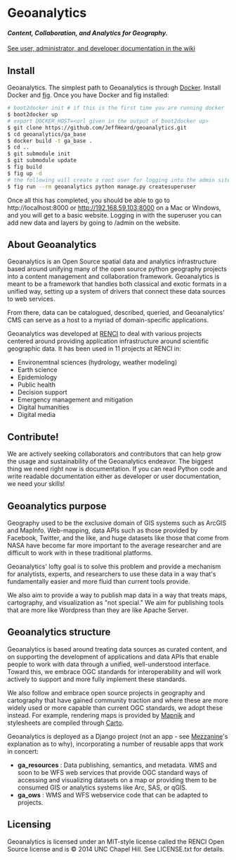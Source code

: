 # Geoanalytics 

#### _Content, Collaboration, and Analytics for Geography._
[See user, administrator, and developer documentation in the wiki](https://github.com/JeffHeard/geoanalytics/wiki)

## Install

Geoanalytics. The simplest path to Geoanalytics is through [Docker](http://docker.io). Install Docker and [fig](http://fig.sh). Once you have Docker and fig installed:

```sh
# boot2docker init # if this is the first time you are running docker
$ boot2docker up
# export DOCKER_HOST=<url given in the output of boot2docker up>
$ git clone https://github.com/JeffHeard/geoanalytics.git
$ cd geoanalytics/ga_base
$ docker build -t ga_base .
$ cd ..
$ git submodule init
$ git submodule update
$ fig build
$ fig up -d
# the following will create a root user for logging into the admin site
$ fig run --rm geoanalytics python manage.py createsuperuser
```

Once all this has completed, you should be able to go to http://localhost:8000 or http://192.168.59.103:8000 on a Mac or Windows, and you will get to a basic website.  Logging in with the superuser you can add new data and layers by going to /admin on the website.

## About Geoanalytics

Geoanalytics is an Open Source spatial data and analytics infrastructure based
around unifying many of the open source python geography projects into a
content management and collaboration framework. Geoanalytics is meant to be a
framework that handles both classical and exotic formats in a unified way,
setting up a system of drivers that connect these data sources to web services.

From there, data can be catalogued, described, queried, and Geoanalytics' CMS
can serve as a host to a myriad of domain-specific applications. 

Geoanalytics was developed at [RENCI](http://www.renci.org) to deal with
various projects centered around providing application infrastructure around
scientific geographic data.  It has been used in 11 projects at RENCI in:

* Environemtnal sciences (hydrology, weather modeling)
* Earth science
* Epidemiology
* Public health
* Decision support
* Emergency management and mitigation
* Digital humanities
* Digital media


## Contribute!

We are actively seeking collaborators and contributors that can help grow the 
usage and sustainability of the Geoanalytics endeavor.  The biggest thing we
need right now is documentation.  If you can read Python code and write 
readable documentation either as developer or user documentation, we need your
skills!

## Geoanalytics purpose

Geography used to be the exclusive domain of GIS systems such as ArcGIS and
MapInfo.  Web-mapping, data APIs such as those provided by Facebook, Twitter,
and the like, and huge datasets like those that come from NASA have become far
more important to the average researcher and are difficult to work with in
these traditional platforms.  

Geoanalytics' lofty goal is to solve this problem and provide a mechanism for
analytists, experts, and researchers to use these data in a way that's
fundamentally easier and more fluid than current tools provide. 

We also aim to provide a way to publish map data in a way that treats 
maps, cartography, and visualization as "not special." We aim for publishing
tools that are more like Wordpress than they are like Apache Server. 

## Geoanalytics structure

Geoanalytics is based around treating data sources as curated content, and 
on supporting the development of applications and data APIs that enable people
to work with data through a unified, well-understood interface.  Toward this,
we embrace OGC standards for interoperability and will work actively to support
and more fully implement these standards.

We also follow and embrace open source projects in geography and cartography 
that have gained community traction and where these are more widely used or 
more capable than current OGC standards, we adopt these instead.  For example,
rendering maps is provided by [Mapnik](https://www.github.com/mapnik/mapnik)
and stylesheets are compiled through [Carto](http://www.mapbox.com/carto). 

Geoanalytics is deployed as a Django project (not an app - see
[Mezzanine](http://mezzanine.jupo.org)'s explanation as to why), incorporating
a number of reusable apps that work in concert:

* __ga\_resources__ : Data publishing, semantics, and metadata.  WMS and soon to be
  WFS web services that provide OGC standard ways of accessing and visualizing
  datasets on a map or providing them to be consumed GIS or analytics systems
  like Arc, SAS, or qGIS.
* __ga\_ows__ : WMS and WFS webservice code that can be adapted to projects.

## Licensing

Geoanalytics is licensed under an MIT-style license  called the RENCI Open Source license and is &copy; 2014 UNC Chapel Hill.  See LICENSE.txt for 
details.
